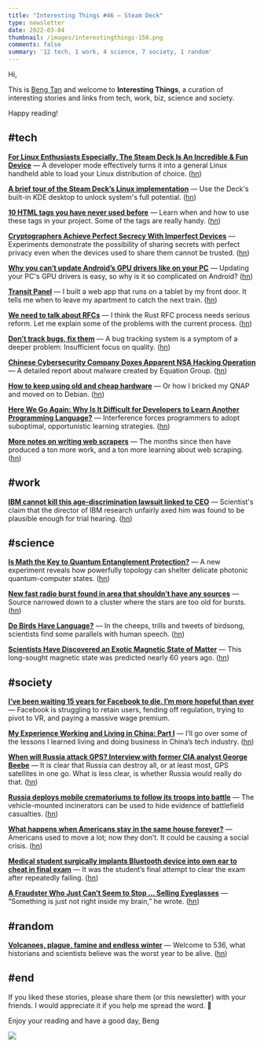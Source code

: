 ```yaml
---
title: "Interesting Things #46 — Steam Deck"
type: newsletter
date: 2022-03-04
thumbnail: /images/interestingthings-150.png
comments: false
summary: '12 tech, 1 work, 4 science, 7 society, 1 random'
---
```


Hi,

This is [Beng Tan](https://bengtan.com/about/) and welcome to **Interesting Things**, a curation of interesting stories and links from tech, work, biz, science and society.

Happy reading!


## #tech

**[For Linux Enthusiasts Especially, The Steam Deck Is An Incredible & Fun Device](https://www.phoronix.com/scan.php?page=article&item=steam-deck-steamos-linux&num=1&utm_source=bengtan.com/interesting-things/046)** — A developer mode effectively turns it into a general Linux handheld able to load your Linux distribution of choice. ([hn](https://news.ycombinator.com/item?id=30470263))

**[A brief tour of the Steam Deck’s Linux implementation](https://arstechnica.com/gaming/2022/02/linux-on-steam-deck-what-you-need-to-know-what-currently-works/?utm_source=bengtan.com/interesting-things/046)** — Use the Deck's built-in KDE desktop to unlock system's full potential. ([hn](https://news.ycombinator.com/item?id=30493877))

**[10 HTML tags you have never used before](https://devapt.com/html-tags?utm_source=bengtan.com/interesting-things/046)** — Learn when and how to use these tags in your project. Some of the tags are really handy. ([hn](https://news.ycombinator.com/item?id=30469695))

**[Cryptographers Achieve Perfect Secrecy With Imperfect Devices](https://www.quantamagazine.org/cryptographers-achieve-perfect-secrecy-with-imperfect-devices-20220225/?utm_source=bengtan.com/interesting-things/046)** — Experiments demonstrate the possibility of sharing secrets with perfect privacy even when the devices used to share them cannot be trusted. ([hn](https://news.ycombinator.com/item?id=30468817))

**[Why you can’t update Android’s GPU drivers like on your PC](https://blog.esper.io/android-dessert-bites-14-gpu-driver-updates-3819534/?utm_source=bengtan.com/interesting-things/046)** — Updating your PC's GPU drivers is easy, so why is it so complicated on Android? ([hn](https://news.ycombinator.com/item?id=30469862))

**[Transit Panel](https://www.kerrickstaley.com/2022/02/25/transit-panel?utm_source=bengtan.com/interesting-things/046)** — I built a web app that runs on a tablet by my front door. It tells me when to leave my apartment to catch the next train. ([hn](https://news.ycombinator.com/item?id=30475410))

**[We need to talk about RFCs](https://www.ncameron.org/blog/the-problem-with-rfcs/?utm_source=bengtan.com/interesting-things/046)** — I think the Rust RFC process needs serious reform. Let me explain some of the problems with the current process. ([hn](https://news.ycombinator.com/item?id=30425107))

**[Don’t track bugs, fix them](https://holub.com/bugs/?utm_source=bengtan.com/interesting-things/046)** — A bug tracking system is a symptom of a deeper problem: Insufficient focus on quality. ([hn](https://news.ycombinator.com/item?id=30470154))

**[Chinese Cybersecurity Company Doxes Apparent NSA Hacking Operation](https://www.vice.com/en/article/v7dxg3/chinese-cybersecurity-company-doxes-apparent-nsa-hacking-operation?utm_source=bengtan.com/interesting-things/046)** — A detailed report about malware created by Equation Group. ([hn](https://news.ycombinator.com/item?id=30445861))

**[How to keep using old and cheap hardware](https://goto10.xyz/qnap.html?utm_source=bengtan.com/interesting-things/046)** — Or how I bricked my QNAP and moved on to Debian. ([hn](https://news.ycombinator.com/item?id=30469459))

**[Here We Go Again: Why Is It Difficult for Developers to Learn Another Programming Language?](https://cacm.acm.org/magazines/2022/3/258915-here-we-go-again/fulltext?utm_source=bengtan.com/interesting-things/046)** — Interference forces programmers to adopt suboptimal, opportunistic learning strategies. ([hn](https://news.ycombinator.com/item?id=30467374))

**[More notes on writing web scrapers](https://cushychicken.github.io/more-web-scraper-notes/?utm_source=bengtan.com/interesting-things/046)** — The months since then have produced a ton more work, and a ton more learning about web scraping. ([hn](https://news.ycombinator.com/item?id=30466687))


## #work

**[IBM cannot kill this age-discrimination lawsuit linked to CEO](https://www.theregister.com/2022/02/25/ibm_motion_age_discrimination/?utm_source=bengtan.com/interesting-things/046)** — Scientist's claim that the director of IBM research unfairly axed him was found to be plausible enough for trial hearing. ([hn](https://news.ycombinator.com/item?id=30474316))


## #science

**[Is Math the Key to Quantum Entanglement Protection?](https://spectrum.ieee.org/topological-photonics-entanglement-protection?utm_source=bengtan.com/interesting-things/046)** — A new experiment reveals how powerfully topology can shelter delicate photonic quantum-computer states. ([hn](https://news.ycombinator.com/item?id=30465890))

**[New fast radio burst found in area that shouldn’t have any sources](https://arstechnica.com/science/2022/02/new-fast-radio-burst-found-in-area-that-shouldnt-have-any-sources/?utm_source=bengtan.com/interesting-things/046)** — Source narrowed down to a cluster where the stars are too old for bursts. ([hn](https://news.ycombinator.com/item?id=30466618))

**[Do Birds Have Language?](https://www.smithsonianmag.com/science-nature/do-birds-have-language-180979629/?utm_source=bengtan.com/interesting-things/046)** — In the cheeps, trills and tweets of birdsong, scientists find some parallels with human speech. ([hn](https://news.ycombinator.com/item?id=30475748))

**[Scientists Have Discovered an Exotic Magnetic State of Matter](https://scitechdaily.com/scientists-have-discovered-an-exotic-magnetic-state-of-matter/?utm_source=bengtan.com/interesting-things/046)** — This long-sought magnetic state was predicted nearly 60 years ago. ([hn](https://news.ycombinator.com/item?id=30469048))


## #society

**[I’ve been waiting 15 years for Facebook to die. I’m more hopeful than ever](https://www.theguardian.com/commentisfree/2022/feb/24/ive-been-waiting-15-years-for-facebook-to-die-im-more-hopeful-than-ever?utm_source=bengtan.com/interesting-things/046)** — Facebook is struggling to retain users, fending off regulation, trying to pivot to VR, and paying a massive wage premium.

**[My Experience Working and Living in China: Part I](https://frankzliu.com/blog/my-experience-living-and-working-in-china-part-i?utm_source=bengtan.com/interesting-things/046)** — I’ll go over some of the lessons I learned living and doing business in China’s tech industry. ([hn](https://news.ycombinator.com/item?id=30476052))

**[When will Russia attack GPS? Interview with former CIA analyst George Beebe](https://www.gpsworld.com/when-will-russia-attack-gps-interview-with-former-cia-analyst-george-bebee/?utm_source=bengtan.com/interesting-things/046)** — It is clear that Russia can destroy all, or at least most, GPS satellites in one go. What is less clear, is whether Russia would really do that. ([hn](https://news.ycombinator.com/item?id=30467286))

**[Russia deploys mobile crematoriums to follow its troops into battle](https://www.telegraph.co.uk/world-news/2022/02/23/russia-deploys-mobile-crematorium-follow-troops-battle/?utm_source=bengtan.com/interesting-things/046)** — The vehicle-mounted incinerators can be used to hide evidence of battlefield casualties. ([hn](https://news.ycombinator.com/item?id=30472585))

**[What happens when Americans stay in the same house forever?](https://www.vox.com/22939038/rents-rising-home-prices-americans-moving-residential-stagnation-stuck-mobility-freedom?utm_source=bengtan.com/interesting-things/046)** — Americans used to move a lot; now they don’t. It could be causing a social crisis. ([hn](https://news.ycombinator.com/item?id=30466639))

**[Medical student surgically implants Bluetooth device into own ear to cheat in final exam](https://www.independent.co.uk/asia/india/mbbs-student-bluetooth-cheating-bhopal-b2021217.html?utm_source=bengtan.com/interesting-things/046)** — It was the student’s final attempt to clear the exam after repeatedly failing. ([hn](https://news.ycombinator.com/item?id=30458696))

**[A Fraudster Who Just Can’t Seem to Stop … Selling Eyeglasses](https://www.nytimes.com/2022/02/25/business/vitaly-borker-glasses-retail.html?utm_source=bengtan.com/interesting-things/046)** — “Something is just not right inside my brain,” he wrote. ([hn](https://news.ycombinator.com/item?id=30474283))


## #random

**[Volcanoes, plague, famine and endless winter](https://theconversation.com/volcanoes-plague-famine-and-endless-winter-welcome-to-536-what-historians-and-scientists-believe-was-the-worst-year-to-be-alive-175654?utm_source=bengtan.com/interesting-things/046)** — Welcome to 536, what historians and scientists believe was the worst year to be alive. ([hn](https://news.ycombinator.com/item?id=30465839))


## #end

If you liked these stories, please share them (or this newsletter) with your friends. I would appreciate it if you help me spread the word. 🙏

Enjoy your reading and have a good day,
Beng

![](https://bengtan.com/images/portrait-40.png)


